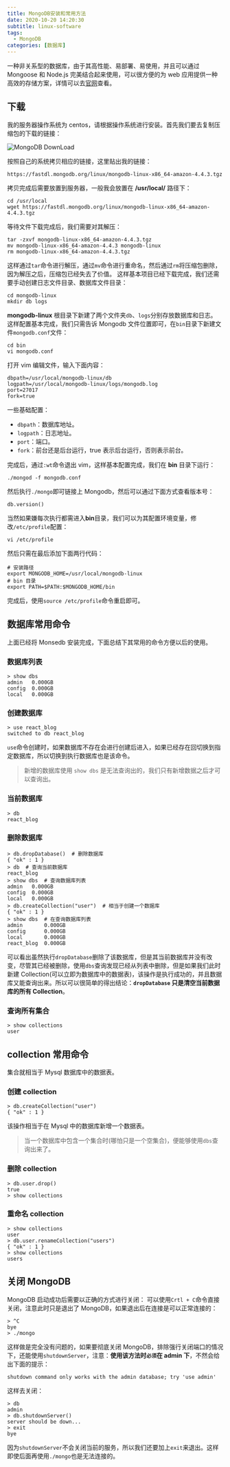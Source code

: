 ```yaml
---
title: MongoDB安装和常用方法
date: 2020-10-20 14:20:30
subtitle: linux-software
tags:
  - MongoDB
categories: [数据库]
---
```

一种非关系型的数据库，由于其高性能、易部署、易使用，并且可以通过 Mongoose 和 Node.js 完美结合起来使用，可以很方便的为 web 应用提供一种高效的存储方案，详情可以去[官网](https://www.mongodb.com/)查看。

<!-- more -->

## 下载
我的服务器操作系统为 centos，请根据操作系统进行安装。首先我们要去复制压缩包的下载的链接：

![MongoDB DownLoad](https://img.bipch.cn/2021/02/03/36e0894477c7d.png)

按照自己的系统拷贝相应的链接，这里贴出我的链接：
```
https://fastdl.mongodb.org/linux/mongodb-linux-x86_64-amazon-4.4.3.tgz
```
拷贝完成后需要放置到服务器，一般我会放置在 **/usr/local/** 路径下：
```
cd /usr/local
wget https://fastdl.mongodb.org/linux/mongodb-linux-x86_64-amazon-4.4.3.tgz
```
等待文件下载完成后，我们需要对其解压：
```
tar -zxvf mongodb-linux-x86_64-amazon-4.4.3.tgz
mv mongodb-linux-x86_64-amazon-4.4.3 mongodb-linux
rm mongodb-linux-x86_64-amazon-4.4.3.tgz
```
这样通过`tar`命令进行解压，通过`mv`命令进行重命名，然后通过`rm`将压缩包删除，因为解压之后，压缩包已经失去了价值。
这样基本项目已经下载完成，我们还需要手动创建日志文件目录、数据库文件目录：
```
cd mongodb-linux
mkdir db logs
```
**mongodb-linux** 根目录下新建了两个文件夹`db`、`logs`分别存放数据库和日志。
这样配置基本完成，我们只需告诉 Mongodb 文件位置即可，在`bin`目录下新建文件`mongodb.conf`文件：
```
cd bin
vi mongodb.conf
```
打开 vim 编辑文件，输入下面内容：
```
dbpath=/usr/local/mongodb-linux/db
logpath=/usr/local/mongodb-linux/logs/mongodb.log
port=27017
fork=true
```
一些基础配置：

- `dbpath`：数据库地址。
- `logpath`：日志地址。
- `port`：端口。
- `fork`：前台还是后台运行，true 表示后台运行，否则表示前台。

完成后，通过`:wt`命令退出 vim，这样基本配置完成，我们在 **bin** 目录下运行：
```
./mongod -f mongodb.conf
```
然后执行`./mongo`即可链接上 Mongodb，然后可以通过下面方式查看版本号：
```
db.version()
```
当然如果嫌每次执行都需进入**bin**目录，我们可以为其配置环境变量，修改`/etc/profile`配置：
```
vi /etc/profile
```
然后只需在最后添加下面两行代码：
```
# 安装路径
export MONGODB_HOME=/usr/local/mongodb-linux
# bin 目录
export PATH=$PATH:$MONGODB_HOME/bin
```
完成后，使用`source /etc/profile`命令重启即可。

## 数据库常用命令
上面已经将 Monsedb 安装完成，下面总结下其常用的命令方便以后的使用。
### 数据库列表
```
> show dbs
admin   0.000GB
config  0.000GB
local   0.000GB
```
### 创建数据库
```
> use react_blog
switched to db react_blog
```
`use`命令创建时，如果数据库不存在会进行创建后进入，如果已经存在回切换到指定数据库，所以切换到执行数据库也是该命令。

> 新增的数据库使用 `show dbs` 是无法查询出的，我们只有新增数据之后才可以查询出。

### 当前数据库
```
> db
react_blog
```
### 删除数据库
```
> db.dropDatabase()  # 删除数据库
{ "ok" : 1 }
> db  # 查询当前数据库
react_blog
> show dbs  # 查询数据库列表
admin   0.000GB
config  0.000GB
local   0.000GB
> db.createCollection("user")  # 相当于创建一个数据库
{ "ok" : 1 }
> show dbs  # 在查询数据库列表
admin       0.000GB
config      0.000GB
local       0.000GB
react_blog  0.000GB
```
可以看出虽然执行`dropDatabase`删除了该数据库，但是其当前数据库并没有改变，尽管其已经被删除，使用`dbs`查询发现已经从列表中删除，但是如果我们此时新建 Collection(可以立即为数据库中的数据表)，该操作是执行成功的，并且数据库又能查询出来。所以可以很简单的得出结论：**`dropDatabase` 只是清空当前数据库的所有 Collection**。
### 查询所有集合
```
> show collections
user
```

## collection 常用命令
集合就相当于 Mysql 数据库中的数据表。
### 创建 collection
```
> db.createCollection("user")
{ "ok" : 1 }
```
该操作相当于在 Mysql 中的数据库新增一个数据表。
> 当一个数据库中包含一个集合时(哪怕只是一个空集合)，便能够使用`dbs`查询出来了。

### 删除 collection
```
> db.user.drop()
true
> show collections
```
### 重命名 collection
```
> show collections
user
> db.user.renameCollection("users")
{ "ok" : 1 }
> show collections
users
```
## 关闭 MongoDB
MongoDB 启动成功后需要以正确的方式进行关闭：
可以使用`Crtl + C`命令直接关闭，注意此时只是退出了 MongoDB，如果退出后在连接是可以正常连接的：
```
> ^C
bye
> ./mongo
```
这样做是完全没有问题的，如果要彻底关闭 MongoDB，排除强行关闭端口的情况下，还能使用`shutdownServer`，注意：**使用该方法时`必须`在 admin 下**，不然会给出下面的提示：
```
shutdown command only works with the admin database; try 'use admin'
```
这样去关闭：
```
> db
admin
> db.shutdownServer()
server should be down...
> exit
bye
```
因为`shutdownServer`不会关闭当前的服务，所以我们还要加上`exit`来退出。这样即使后面再使用`./mongo`也是无法连接的。
